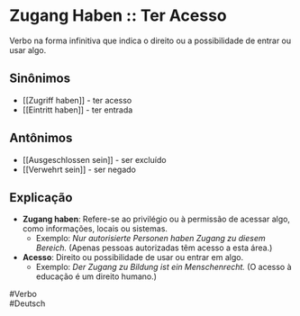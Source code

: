 # Zugang Haben :: Ter Acesso
<!--SR:!2024-11-05,1,230-->
Verbo na forma infinitiva que indica o direito ou a possibilidade de entrar ou usar algo.

## Sinônimos
- [[Zugriff haben]] - ter acesso  
- [[Eintritt haben]] - ter entrada  

## Antônimos
- [[Ausgeschlossen sein]] - ser excluído  
- [[Verwehrt sein]] - ser negado  

## Explicação
- **Zugang haben**: Refere-se ao privilégio ou à permissão de acessar algo, como informações, locais ou sistemas.
  - Exemplo: *Nur autorisierte Personen haben Zugang zu diesem Bereich.* (Apenas pessoas autorizadas têm acesso a esta área.)
- **Acesso**: Direito ou possibilidade de usar ou entrar em algo.
  - Exemplo: *Der Zugang zu Bildung ist ein Menschenrecht.* (O acesso à educação é um direito humano.)

#Verbo  
#Deutsch  